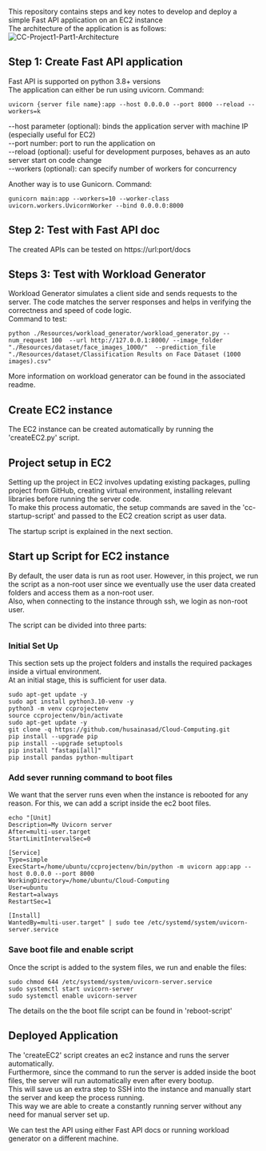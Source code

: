 This repository contains steps and key notes to develop and deploy a simple Fast API application on an EC2 instance<br>
The architecture of the application is as follows:<br>
![CC-Project1-Part1-Architecture](https://github.com/husainasad/Cloud-Computing-1-1/assets/32503674/ab43e9ce-1b40-4081-93dd-8d457e2b3af6)

## Step 1: Create Fast API application
Fast API is supported on python 3.8+ versions </br>
The application can either be run using uvicorn. Command:
```
uvicorn {server file name}:app --host 0.0.0.0 --port 8000 --reload --workers=k
```
--host parameter (optional): binds the application server with machine IP (especially useful for EC2) </br>
--port number: port to run the application on </br>
--reload (optional): useful for development purposes, behaves as an auto server start on code change </br>
--workers (optional): can specify number of workers for concurrency </br>

Another way is to use Gunicorn. Command:
```
gunicorn main:app --workers=10 --worker-class uvicorn.workers.UvicornWorker --bind 0.0.0.0:8000
```

## Step 2: Test with Fast API doc
The created APIs can be tested on https://url:port/docs

## Steps 3: Test with Workload Generator
Workload Generator simulates a client side and sends requests to the server. The code matches the server responses and helps in verifying the correctness and speed of code logic. </br>
Command to test:
```
python ./Resources/workload_generator/workload_generator.py --num_request 100  --url http://127.0.0.1:8000/ --image_folder "./Resources/dataset/face_images_1000/"  --prediction_file "./Resources/dataset/Classification Results on Face Dataset (1000 images).csv"
```
More information on workload generator can be found in the associated readme.

## Create EC2 instance
The EC2 instance can be created automatically by running the 'createEC2.py' script. </br>

## Project setup in EC2
Setting up the project in EC2 involves updating existing packages, pulling project from GitHub, creating virtual environment, installing relevant libraries before running the server code. </br>
To make this process automatic, the setup commands are saved in the 'cc-startup-script' and passed to the EC2 creation script as user data. </br>

The startup script is explained in the next section.

## Start up Script for EC2 instance
By default, the user data is run as root user. However, in this project, we run the script as a non-root user since we eventually use the user data created folders and access them as a non-root user. </br>
Also, when connecting to the instance through ssh, we login as non-root user. </br>

The script can be divided into three parts:

### Initial Set Up
This section sets up the project folders and installs the required packages inside a virtual environment. </br>
At an initial stage, this is sufficient for user data. </br>

```
sudo apt-get update -y
sudo apt install python3.10-venv -y
python3 -m venv ccprojectenv
source ccprojectenv/bin/activate
sudo apt-get update -y
git clone -q https://github.com/husainasad/Cloud-Computing.git
pip install --upgrade pip
pip install --upgrade setuptools
pip install "fastapi[all]"
pip install pandas python-multipart
```

### Add sever running command to boot files
We want that the server runs even when the instance is rebooted for any reason. For this, we can add a script inside the ec2 boot files. </br>
```
echo "[Unit]
Description=My Uvicorn server
After=multi-user.target
StartLimitIntervalSec=0

[Service]
Type=simple
ExecStart=/home/ubuntu/ccprojectenv/bin/python -m uvicorn app:app --host 0.0.0.0 --port 8000
WorkingDirectory=/home/ubuntu/Cloud-Computing
User=ubuntu
Restart=always
RestartSec=1

[Install]
WantedBy=multi-user.target" | sudo tee /etc/systemd/system/uvicorn-server.service
```

### Save boot file and enable script
Once the script is added to the system files, we run and enable the files:
```
sudo chmod 644 /etc/systemd/system/uvicorn-server.service
sudo systemctl start uvicorn-server
sudo systemctl enable uvicorn-server
```
The details on the the boot file script can be found in 'reboot-script'

## Deployed Application
The 'createEC2' script creates an ec2 instance and runs the server automatically. </br>
Furthermore, since the command to run the server is added inside the boot files, the server will run automatically even after every bootup. </br>
This will save us an extra step to SSH into the instance and manually start the server and keep the process running. </br>
This way we are able to create a constantly running server without any need for manual server set up. </br>

We can test the API using either Fast API docs or running workload generator on a different machine. </br>
